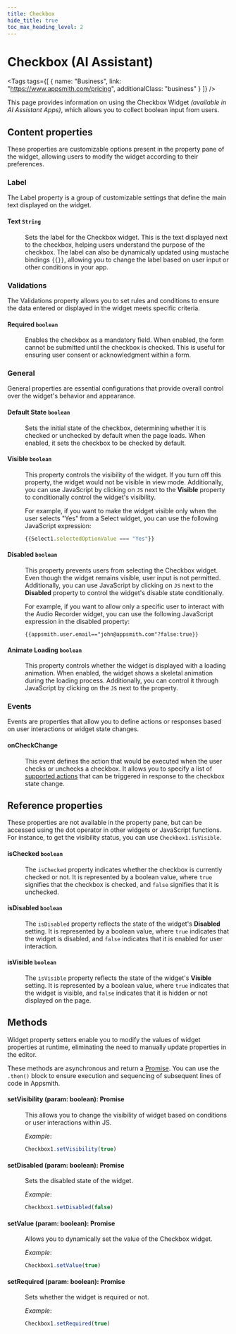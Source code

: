 ```yaml
---
title: Checkbox
hide_title: true
toc_max_heading_level: 2
---
```

<!-- vale off -->

<div className="tag-wrapper">
 <h1>Checkbox (AI Assistant)</h1>

<Tags
tags={[
{ name: "Business", link: "https://www.appsmith.com/pricing", additionalClass: "business" }
]}
/>



</div>

<!-- vale on -->

This page provides information on using the Checkbox Widget *(available in AI Assistant Apps)*, which allows you to collect boolean input from users.


 <ZoomImage
    src="/img/checkbox-widget.png" 
    alt=""
    caption=""
  /> 



## Content properties

These properties are customizable options present in the property pane of the widget, allowing users to modify the widget according to their preferences. 

### Label

The Label property is a group of customizable settings that define the main text displayed on the widget. 

#### Text `String`

 <dd>

Sets the label for the Checkbox widget. This is the text displayed next to the checkbox, helping users understand the purpose of the checkbox. The label can also be dynamically updated using mustache bindings `{{}}`, allowing you to change the label based on user input or other conditions in your app. 

 
 </dd>


### Validations

The Validations property allows you to set rules and conditions to ensure the data entered or displayed in the widget meets specific criteria.

#### Required `boolean`

<dd>

Enables the checkbox as a mandatory field. When enabled, the form cannot be submitted until the checkbox is checked. This is useful for ensuring user consent or acknowledgment within a form.

</dd>


### General

General properties are essential configurations that provide overall control over the widget's behavior and appearance. 

#### Default State `boolean`

<dd>

Sets the initial state of the checkbox, determining whether it is checked or unchecked by default when the page loads. When enabled, it sets the checkbox to be checked by default. 

</dd>

#### Visible `boolean`

<dd>

This property controls the visibility of the widget. If you turn off this property, the widget would not be visible in view mode. Additionally, you can use JavaScript by clicking on `JS` next to the **Visible** property to conditionally control the widget's visibility. 

For example, if you want to make the widget visible only when the user selects "Yes" from a Select widget, you can use the following JavaScript expression: 
```js
{{Select1.selectedOptionValue === "Yes"}}
```


</dd>


#### Disabled `boolean`

<dd>

This property prevents users from selecting the Checkbox widget. Even though the widget remains visible, user input is not permitted. Additionally, you can use JavaScript by clicking on `JS` next to the **Disabled** property to control the widget's disable state conditionally. 


For example, if you want to allow only a specific user to interact with the Audio Recorder widget, you can use the following JavaScript expression in the disabled property:

```JS
{{appsmith.user.email=="john@appsmith.com"?false:true}}
```


</dd>

#### Animate Loading `boolean`

<dd>

This property controls whether the widget is displayed with a loading animation. When enabled, the widget shows a skeletal animation during the loading process. Additionally, you can control it through JavaScript by clicking on the <code>JS</code> next to the property.

</dd>



### Events

Events are properties that allow you to define actions or responses based on user interactions or widget state changes.


#### onCheckChange

<dd>

This event defines the action that would be executed when the user checks or unchecks a checkbox. It allows you to specify a list of [supported actions](/reference/appsmith-framework/widget-actions) that can be triggered in response to the checkbox state change.

</dd>


## Reference properties
These properties are not available in the property pane, but can be accessed using the dot operator in other widgets or JavaScript functions. For instance, to get the visibility status, you can use `Checkbox1.isVisible`.

#### isChecked `boolean`
<dd>

The `isChecked` property indicates whether the checkbox is currently checked or not. It is represented by a boolean value, where `true` signifies that the checkbox is checked, and `false` signifies that it is unchecked. 

</dd>

#### isDisabled `boolean`

<dd>

The `isDisabled` property reflects the state of the widget's **Disabled** setting. It is represented by a boolean value, where `true` indicates that the widget is disabled, and `false` indicates that it is enabled for user interaction.
</dd>

#### isVisible `boolean`
<dd>

The `isVisible` property reflects the state of the widget's **Visible** setting. It is represented by a boolean value, where `true` indicates that the widget is visible, and `false` indicates that it is hidden or not displayed on the page.
</dd>


## Methods

Widget property setters enable you to modify the values of widget properties at runtime, eliminating the need to manually update properties in the editor.

These methods are asynchronous and return a [Promise](/core-concepts/writing-code/javascript-promises#using-promises-in-appsmith). You can use the `.then()` block to ensure execution and sequencing of subsequent lines of code in Appsmith.



#### setVisibility (param: boolean): Promise

<dd>

This allows you to change the visibility of widget based on conditions or user interactions within JS.

*Example*:

```js
Checkbox1.setVisibility(true)
```

</dd>


#### setDisabled (param: boolean): Promise

<dd>

Sets the disabled state of the widget.

*Example*:

```js
Checkbox1.setDisabled(false)
```

</dd>

#### setValue (param: boolean): Promise

<dd>

Allows you to dynamically set the value of the Checkbox widget.

*Example*:

```js
Checkbox1.setValue(true)
```

</dd>


#### setRequired (param: boolean): Promise
<dd>

Sets whether the widget is required or not.

*Example*:

```js
Checkbox1.setRequired(true)
```

</dd>

